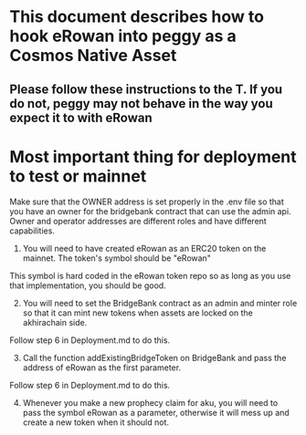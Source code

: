 # This document describes how to hook eRowan into peggy as a Cosmos Native Asset

## Please follow these instructions to the T. If you do not, peggy may not behave in the way you expect it to with eRowan

# Most important thing for deployment to test or mainnet

Make sure that the OWNER address is set properly in the .env file so that you have an owner for the bridgebank contract that can use the admin api. Owner and operator addresses are different roles and have different capabilities.

1. You will need to have created eRowan as an ERC20 token on the mainnet. The token's symbol should be "eRowan"

This symbol is hard coded in the eRowan token repo so as long as you use that implementation, you should be good.

2. You will need to set the BridgeBank contract as an admin and minter role so that it can mint new tokens when assets are locked on the akhirachain side.

Follow step 6 in Deployment.md to do this.

3. Call the function addExistingBridgeToken on BridgeBank and pass the address of eRowan as the first parameter.

Follow step 6 in Deployment.md to do this.

4. Whenever you make a new prophecy claim for aku, you will need to pass the symbol eRowan as a parameter, otherwise it will mess up and create a new token when it should not.